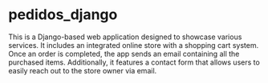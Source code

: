 # pedidos_django
This is a Django-based web application designed to showcase various services. It includes an integrated online store with a shopping cart system. Once an order is completed, the app sends an email containing all the purchased items. Additionally, it features a contact form that allows users to easily reach out to the store owner via email.
